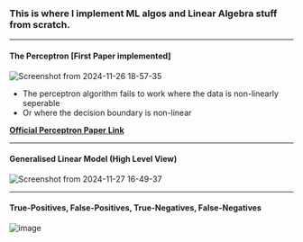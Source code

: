 ### This is where I implement ML algos and Linear Algebra stuff from scratch.
---
#### The Perceptron [First Paper implemented]
![Screenshot from 2024-11-26 18-57-35](https://github.com/user-attachments/assets/329c7e1e-a4d5-4c68-bbd5-ea9ee7a64377)
- The perceptron algorithm fails to work where the data is non-linearly seperable 
- Or where the decision boundary is non-linear

[**Official Perceptron Paper Link**](https://www.ling.upenn.edu/courses/cogs501/Rosenblatt1958.pdf)

---

#### Generalised Linear Model (High Level View)
![Screenshot from 2024-11-27 16-49-37](https://github.com/user-attachments/assets/8d9968dd-791b-4d11-b3c6-ae4dcbc3771d)

---
#### True-Positives, False-Positives, True-Negatives, False-Negatives
![image](https://github.com/user-attachments/assets/040680ca-6104-4e28-ac57-b085d61bc5ea)


